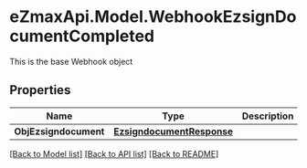 # eZmaxApi.Model.WebhookEzsignDocumentCompleted
This is the base Webhook object

## Properties

Name | Type | Description | Notes
------------ | ------------- | ------------- | -------------
**ObjEzsigndocument** | [**EzsigndocumentResponse**](EzsigndocumentResponse.md) |  | 

[[Back to Model list]](../README.md#documentation-for-models) [[Back to API list]](../README.md#documentation-for-api-endpoints) [[Back to README]](../README.md)


